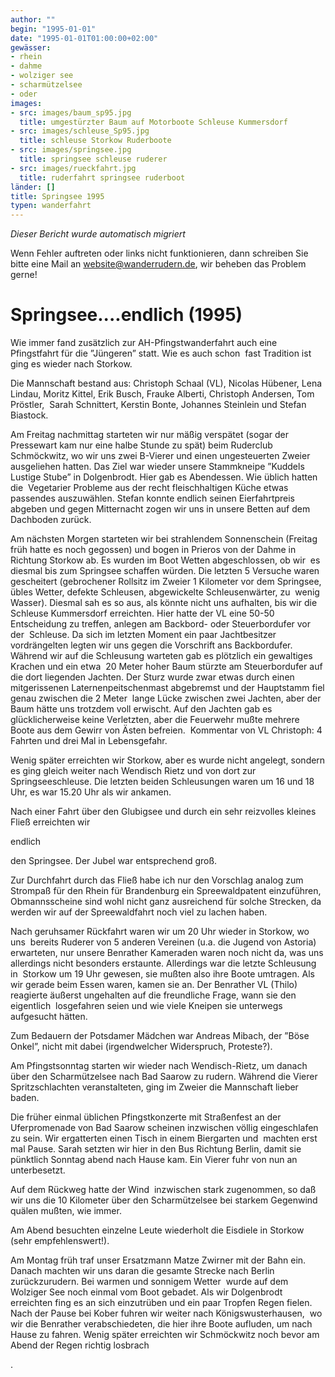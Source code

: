 ```yaml
---
author: ""
begin: "1995-01-01"
date: "1995-01-01T01:00:00+02:00"
gewässer:
- rhein
- dahme
- wolziger see
- scharmützelsee
- oder
images:
- src: images/baum_sp95.jpg
  title: umgestürzter Baum auf Motorboote Schleuse Kummersdorf
- src: images/schleuse_Sp95.jpg
  title: schleuse Storkow Ruderboote
- src: images/springsee.jpg
  title: springsee schleuse ruderer
- src: images/rueckfahrt.jpg
  title: ruderfahrt springsee ruderboot
länder: []
title: Springsee 1995
typen: wanderfahrt
---
```



*Dieser Bericht wurde automatisch migriert*

Wenn Fehler auftreten oder links nicht funktionieren, dann schreiben Sie bitte eine Mail an website@wanderrudern.de, wir beheben das Problem gerne!



# Springsee....endlich (1995)


Wie immer fand zusätzlich zur AH-Pfingstwanderfahrt auch eine Pfingstfahrt für die ”Jüngeren” statt. Wie es auch schon  fast Tradition ist ging es wieder nach Storkow.

Die Mannschaft bestand aus: Christoph Schaal (VL), Nicolas Hübener, Lena Lindau, Moritz Kittel, Erik Busch, Frauke Alberti, Christoph Andersen, Tom Pröstler,  Sarah Schnittert, Kerstin Bonte, Johannes Steinlein und Stefan Biastock.

Am Freitag nachmittag starteten wir nur mäßig verspätet (sogar der Pressewart kam nur eine halbe Stunde zu spät) beim Ruderclub  Schmöckwitz, wo wir uns zwei B-Vierer und einen ungesteuerten Zweier ausgeliehen hatten. Das Ziel war wieder unsere Stammkneipe ”Kuddels Lustige Stube” in Dolgenbrodt. Hier gab es Abendessen. Wie üblich hatten die  Vegetarier Probleme aus der recht fleischhaltigen Küche etwas passendes auszuwählen. Stefan konnte endlich seinen Eierfahrtpreis abgeben und gegen Mitternacht zogen wir uns in unsere Betten auf dem Dachboden zurück.

Am nächsten Morgen starteten wir bei strahlendem Sonnenschein (Freitag früh hatte es noch gegossen) und bogen in Prieros von der Dahme in Richtung Storkow ab. Es wurden im Boot Wetten abgeschlossen, ob wir  es diesmal bis zum Springsee schaffen würden. Die letzten 5 Versuche waren gescheitert (gebrochener Rollsitz im Zweier 1 Kilometer vor dem Springsee, übles Wetter, defekte Schleusen, abgewickelte Schleusenwärter, zu  wenig Wasser). Diesmal sah es so aus, als könnte nicht uns aufhalten, bis wir die Schleuse Kummersdorf erreichten. Hier hatte der VL eine 50-50 Entscheidung zu treffen, anlegen am Backbord- oder Steuerbordufer vor der  Schleuse. Da sich im letzten Moment ein paar Jachtbesitzer vordrängelten legten wir uns gegen die Vorschrift ans Backbordufer. Während wir auf die Schleusung warteten gab es plötzlich ein gewaltiges Krachen und ein etwa  20 Meter hoher Baum stürzte am Steuerbordufer auf die dort liegenden Jachten. Der Sturz wurde zwar etwas durch einen mitgerissenen Laternenpeitschenmast abgebremst und der Hauptstamm fiel genau zwischen die 2 Meter  lange Lücke zwischen zwei Jachten, aber der Baum hätte uns trotzdem voll erwischt. Auf den Jachten gab es glücklicherweise keine Verletzten, aber die Feuerwehr mußte mehrere Boote aus dem Gewirr von Ästen befreien.  Kommentar von VL Christoph: 4 Fahrten und drei Mal in Lebensgefahr.

Wenig später erreichten wir Storkow, aber es wurde nicht angelegt, sondern es ging gleich weiter nach Wendisch Rietz und von dort zur  Springseeschleuse. Die letzten beiden Schleusungen waren um 16 und 18 Uhr, es war 15.20 Uhr als wir ankamen.

Nach einer Fahrt über den Glubigsee und durch ein sehr reizvolles kleines Fließ erreichten wir

endlich

den Springsee. Der Jubel war entsprechend groß.

Zur Durchfahrt durch das Fließ habe ich nur den Vorschlag analog zum Strompaß für den Rhein für Brandenburg ein Spreewaldpatent einzuführen,  Obmannsscheine sind wohl nicht ganz ausreichend für solche Strecken, da werden wir auf der Spreewaldfahrt noch viel zu lachen haben.

Nach geruhsamer Rückfahrt waren wir um 20 Uhr wieder in Storkow, wo uns  bereits Ruderer von 5 anderen Vereinen (u.a. die Jugend von Astoria) erwarteten, nur unsere Benrather Kameraden waren noch nicht da, was uns allerdings nicht besonders erstaunte. Allerdings war die letzte Schleusung in  Storkow um 19 Uhr gewesen, sie mußten also ihre Boote umtragen. Als wir gerade beim Essen waren, kamen sie an. Der Benrather VL (Thilo) reagierte äußerst ungehalten auf die freundliche Frage, wann sie den eigentlich  losgefahren seien und wie viele Kneipen sie unterwegs aufgesucht hätten.

Zum Bedauern der Potsdamer Mädchen war Andreas Mibach, der ”Böse Onkel”, nicht mit dabei (irgendwelcher Widerspruch, Proteste?).

Am Pfingstsonntag starten wir wieder nach Wendisch-Rietz, um danach über den Scharmützelsee nach Bad Saarow zu rudern. Während die Vierer Spritzschlachten veranstalteten, ging im Zweier die Mannschaft lieber  baden.

Die früher einmal üblichen Pfingstkonzerte mit Straßenfest an der Uferpromenade von Bad Saarow scheinen inzwischen völlig eingeschlafen zu sein. Wir ergatterten einen Tisch in einem Biergarten und  machten erst mal Pause. Sarah setzten wir hier in den Bus Richtung Berlin, damit sie pünktlich Sonntag abend nach Hause kam. Ein Vierer fuhr von nun an unterbesetzt.

Auf dem Rückweg hatte der Wind  inzwischen stark zugenommen, so daß wir uns die 10 Kilometer über den Scharmützelsee bei starkem Gegenwind quälen mußten, wie immer.

Am Abend besuchten einzelne Leute wiederholt die Eisdiele in Storkow  (sehr empfehlenswert!).

Am Montag früh traf unser Ersatzmann Matze Zwirner mit der Bahn ein. Danach machten wir uns daran die gesamte Strecke nach Berlin zurückzurudern. Bei warmen und sonnigem Wetter  wurde auf dem Wolziger See noch einmal vom Boot gebadet. Als wir Dolgenbrodt erreichten fing es an sich einzutrüben und ein paar Tropfen Regen fielen. Nach der Pause bei Kober fuhren wir weiter nach Königswusterhausen,  wo wir die Benrather verabschiedeten, die hier ihre Boote aufluden, um nach Hause zu fahren. Wenig später erreichten wir Schmöckwitz noch bevor am Abend der Regen richtig losbrach

.
